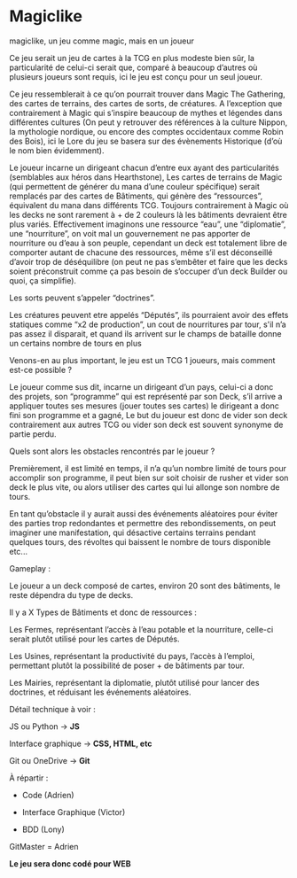 # Magiclike
magiclike, un jeu comme magic, mais en un joueur















Ce jeu serait un jeu de cartes à la TCG en plus modeste bien sûr, la particularité de celui-ci serait que, comparé à beaucoup d’autres où plusieurs joueurs sont requis, ici le jeu est conçu pour un seul joueur. 

Ce jeu ressemblerait à ce qu’on pourrait trouver dans Magic The Gathering, des cartes de terrains, des cartes de sorts, de créatures. A l’exception que contrairement à Magic qui s’inspire beaucoup de mythes et légendes dans différentes cultures (On peut y retrouver des références à la culture Nippon, la mythologie nordique, ou encore des comptes occidentaux comme Robin des Bois), ici le Lore du jeu se basera sur des évènements Historique (d’où le nom bien évidemment). 

Le joueur incarne un dirigeant chacun d’entre eux ayant des particularités (semblables aux héros dans Hearthstone), Les cartes de terrains de Magic (qui permettent de générer du mana d’une couleur spécifique) serait remplacés par des cartes de Bâtiments, qui génère des “ressources”, équivalent du mana dans différents TCG. Toujours contrairement à Magic où les decks ne sont rarement à + de 2 couleurs là les bâtiments devraient être plus variés. Effectivement imaginons une ressource “eau”, une “diplomatie”, une “nourriture”, on voit mal un gouvernement ne pas apporter de nourriture ou d’eau à son peuple, cependant un deck est totalement libre de comporter autant de chacune des ressources, même s’il est déconseillé d’avoir trop de déséquilibre (on peut ne pas s’embêter et faire que les decks soient préconstruit comme ça pas besoin de s’occuper d’un deck Builder ou quoi, ça simplifie).  

Les sorts peuvent s’appeler “doctrines”. 

Les créatures peuvent etre appelés “Députés”, ils pourraient avoir des effets statiques comme “x2 de production”, un cout de nourritures par tour, s'il n’a pas assez il disparait, et quand ils arrivent sur le champs de bataille donne un certains nombre de tours en plus 

Venons-en au plus important, le jeu est un TCG 1 joueurs, mais comment est-ce possible ? 

Le joueur comme sus dit, incarne un dirigeant d’un pays, celui-ci a donc des projets, son “programme” qui est représenté par son Deck, s’il arrive a appliquer toutes ses mesures (jouer toutes ses cartes) le dirigeant a donc fini son programme et a gagné, Le but du joueur est donc de vider son deck contrairement aux autres TCG ou vider son deck est souvent synonyme de partie perdu.  

Quels sont alors les obstacles rencontrés par le joueur ? 

Premièrement, il est limité en temps, il n’a qu’un nombre limité de tours pour accomplir son programme, il peut bien sur soit choisir de rusher et vider son deck le plus vite, ou alors utiliser des cartes qui lui allonge son nombre de tours.

En tant qu’obstacle il y aurait aussi des événements aléatoires pour éviter des parties trop redondantes et permettre des rebondissements, on peut imaginer une manifestation, qui désactive certains terrains pendant quelques tours, des révoltes qui baissent le nombre de tours disponible etc... 

 

 

 

 

 

 

 

 

Gameplay :  

Le joueur a un deck composé de cartes, environ 20 sont des bâtiments, le reste dépendra du type de decks.

Il y a X Types de Bâtiments et donc de ressources :

Les Fermes, représentant l’accès à l’eau potable et la nourriture, celle-ci serait plutôt utilisé pour les cartes de Députés.

Les Usines, représentant la productivité du pays, l’accès à l’emploi, permettant plutôt la possibilité de poser + de bâtiments par tour.

Les Mairies, représentant la diplomatie, plutôt utilisé pour lancer des doctrines, et réduisant les événements aléatoires.

 

Détail technique à voir : 

JS ou Python -> **JS**

Interface graphique -> **CSS, HTML, etc**

Git ou OneDrive -> **Git**
 
À répartir : 

- Code (Adrien)

- Interface Graphique (Victor)

- BDD (Lony)

GitMaster = Adrien

**Le jeu sera donc codé pour WEB**
